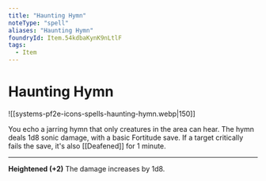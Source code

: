 ```yaml
---
title: "Haunting Hymn"
noteType: "spell"
aliases: "Haunting Hymn"
foundryId: Item.54kdbaKynK9nLtlF
tags:
  - Item
---
```


# Haunting Hymn
![[systems-pf2e-icons-spells-haunting-hymn.webp|150]]

You echo a jarring hymn that only creatures in the area can hear. The hymn deals 1d8 sonic damage, with a basic Fortitude save. If a target critically fails the save, it's also [[Deafened]] for 1 minute.

* * *

**Heightened (+2)** The damage increases by 1d8.
